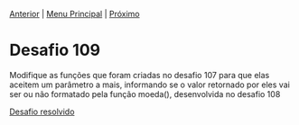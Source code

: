 [Anterior](Desafio108.md) | [Menu Principal](/README.md/) | [Próximo](Desafio110.md)  

# Desafio 109  
  
Modifique as funções que foram criadas no desafio 107 para que elas aceitem um parâmetro a mais, informando se o valor retornado por eles vai ser ou não formatado pela função moeda(), desenvolvida no desafio 108

[Desafio resolvido](/Desafios/desafio109.py/)